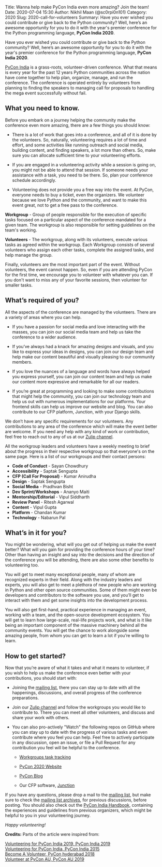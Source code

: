 Title: Wanna help make PyCon India even more amazing? Join the team!
Date: 2020-07-04 15:30
Author: Nikhil Maan (@sc0rpi0n101)
Category: 2020
Slug: 2020-call-for-volunteers
Summary: Have you ever wished you could contribute or give back to the Python community? Well, here’s an awesome opportunity for you to do it with the year's premier conference for the Python programming language, **PyCon India 2020**.

Have you ever wished you could contribute or give back to the Python community? Well, here’s an awesome opportunity for you to do it with the year's premier conference for the Python programming language, **PyCon India 2020**.

[PyCon India](https://in.pycon.org/2020/) is a grass-roots, volunteer-driven conference. What that means is every year for the past 12 years Python communities across the nation have come together to help plan, organize, manage, and run the conference. The conference is operated entirely by volunteers from planning to finding the speakers to managing call for proposals to handling the mega event successfully without fail.

## What you need to know. 

Before you embark on a journey helping the community make the conference even more amazing, there are a few things you should know:

* There is a lot of work that goes into a conference, and all of it is done by the volunteers. So, naturally, volunteering requires a lot of time and effort, and some activities like running outreach and social media, building content, and finding speakers, a lot more than others. So, make sure you can allocate sufficient time to your volunteering efforts. 


* If you are engaged in a volunteering activity while a session is going on, you might not be able to attend that session. If someone needs your assistance with a task, you need to be there. So, plan your conference schedule accordingly. 


* Volunteering does not provide you a free way into the event. At PyCon, everyone needs to buy a ticket, even the organizers. We volunteer because we love Python and the community, and want to make this event great, not to get a free pass to the conference. 

__Workgroup__ - Group of people responsible for the execution of specific tasks focused on a particular aspect of the conference mandated for a given team. The workgroup is also responsible for setting guidelines on the team's working.

__Volunteers__ - The workgroup, along with its volunteers, execute various tasks as agreed within the workgroup. Each Workgroup consists of several volunteers who assign each other tasks, complete the assigned tasks, and help manage the group.

Finally, volunteers are the most important part of the event. Without volunteers, the event cannot happen. So, even if you are attending PyCon for the first time, we encourage you to volunteer with whatever you can. If you don't want to miss any of your favorite sessions, then volunteer for smaller tasks.

## What’s required of you?

All the aspects of the conference are managed by the volunteers. There are a variety of areas where you can help.

* If you have a passion for social media and love interacting with the masses, you can join our social media team and help us take the conference to a wider audience. 


* If you’ve always had a knack for amazing designs and visuals, and you like to express your ideas in designs, you can join our design team and help make our content beautiful and visually pleasing to our community members. 


* If you love the nuances of a language and words have always helped you express yourself, you can join our content team and help us make our content more expressive and remarkable for all our readers. 


* If you’re great at programming and looking to make some contributions that might help the community, you can join our technology team and help us out with numerous implementations for our platforms. Your frontend skills can help us improve our website and blog. You can also contribute to our CFP platform, Junction, with your Django skills. 

We don’t have any specific requirements for our volunteers. Any contributions to any area of the conference which will make the event better are welcome. If you need any help with any kind of work or contribution, feel free to reach out to any of us at our [Zulip channel](https://pyconindia.zulipchat.com/). 

All the workgroup leaders and volunteers have a weekly meeting to brief about the progress in their respective workgroup so that everyone's on the same page. Here is a list of our workgroups and their contact persons:

  * __Code of Conduct__ - Sayan Chowdhury
  * __Accessibility__ - Saptak Sengupta
  * __CFP (Call For Proposal)__ - Kumar Anirudha
  * __Design__ - Saptak Sengupta
  * __Social Media__ - Pradhvan Bisht
  * __Dev Sprint/Workshops__ - Ananyo Maiti
  * __Mentorship/Editorial__ - Vipul Siddharth
  * __Review Panel__ - Ritesh Agarwal
  * __Content__ - Vipul Gupta
  * __Platform__ - Chandan Kumar
  * __Technology__ - Nabarun Pal

## What’s in it for you?

You might be wondering, what will you get out of helping us make the event better? What will you gain for providing the conference hours of your time? Other than having an insight and say into the decisions and the direction of the conference you will be attending, there are also some other benefits to volunteering too. 

You will get to meet many exceptional people, many of whom are recognized experts in their field. Along with the industry leaders and experts, you will also get to meet a plethora of new people who are working in Python and other open source communities. Some of them might even be developers and contributors to the software you use, and you’ll get to interact with them and get some insights into the development process. 

You will also get first-hand, practical experience in managing an event, working with a team, and the open-source development ecosystem. You will get to learn how large-scale, real-life projects work, and what is it like being an important component of the massive machinery behind all the community events. You will get the chance to work alongside some amazing people, from whom you can get to learn a lot if you’re willing to learn. 

## How to get started?

Now that you’re aware of what it takes and what it means to volunteer, if you wish to help us make the conference even better with your contributions, you should start with:

* Joining the [mailing list](https://mail.python.org/mailman/listinfo/inpycon), there you can stay up to date with all the happenings, discussions, and overall progress of the conference preparations. 


* Join our [Zulip channel](https://pyconindia.zulipchat.com/) and follow the workgroups you would like to contribute to. There you can meet all other volunteers, and discuss and share your work with others. 


* You can also pro-actively "Watch" the following repos on GitHub where you can stay up to date with the progress of various tasks and even contribute where you feel you can help. Feel free to actively participate in any discussion, open an issue, or file a Pull Request for any contribution you feel will be helpful to the conference.

    * [Workgroups task tracking](https://github.com/pythonindia/inpycon2020-tasks)

    * [PyCon 2020 Website](https://github.com/pythonindia/inpycon2020)

    * [PyCon Blog](https://github.com/pythonindia/inpycon-blog)

    * Our CFP software, [Junction](https://github.com/pythonindia/junction)

If you have any questions, please drop a mail to the [mailing list](https://mail.python.org/mailman/listinfo/inpycon), but make sure to check the [mailing list archives](https://mail.python.org/pipermail/inpycon/), for previous discussions, before posting. You should also check out the [PyCon India Handbook](https://github.com/pythonindia/pyconindia-handbook), containing the experiences and guidelines from previous organizers, which might be helpful to you in your volunteering journey. 

*Happy volunteering!*

__Credits:__ Parts of the article were inspired from:

[Volunteering for PyCon India 2019, PyCon India 2019](https://in.pycon.org/blog/2019/volunteering-for-pycon-india-2019.html)  
[Volunteering for PyCon India, PyCon India 2015](https://in.pycon.org/blog/2015/volunteering-for-pycon-india-2015.html)   
[Become A Volunteer, PyCon hyderabad 2018](https://in.pycon.org/2018/volunteer.html)  
[Volunteer at PyCon AU, PyCon AU 2019](https://2019.pycon-au.org/volunteer/)

